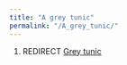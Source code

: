 ```yaml
---
title: "A grey tunic"
permalink: "/A_grey_tunic/"
---
```


1.  REDIRECT [Grey tunic](Grey_tunic "wikilink")